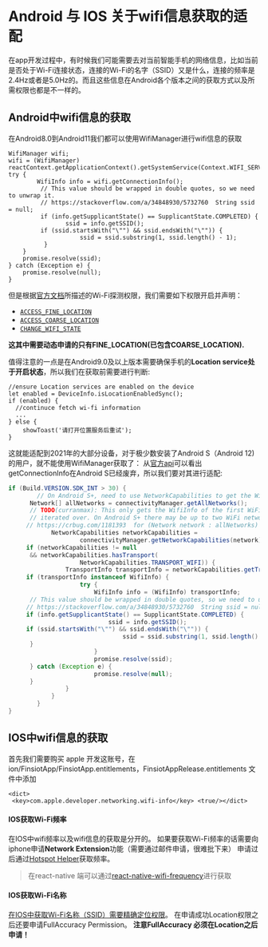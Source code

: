 # Android 与 IOS 关于wifi信息获取的适配

在app开发过程中，有时候我们可能需要去对当前智能手机的网络信息，比如当前是否处于Wi-Fi连接状态，连接的Wi-Fi的名字（SSID）又是什么，连接的频率是2.4Hz或者是5.0Hz的。而且这些信息在Android各个版本之间的获取方式以及所需权限也都是不一样的。


## Android中wifi信息的获取

在Android8.0到Android11我们都可以使用WifiManager进行wifi信息的获取
```
WifiManager wifi;
wifi = (WifiManager) reactContext.getApplicationContext().getSystemService(Context.WIFI_SERVICE);
try {  
	    WifiInfo info = wifi.getConnectionInfo();  
		 // This value should be wrapped in double quotes, so we need to unwrap it.  
		 // https://stackoverflow.com/a/34848930/5732760  String ssid = null;  
		 if (info.getSupplicantState() == SupplicantState.COMPLETED) {  
		        ssid = info.getSSID();  
		 if (ssid.startsWith("\"") && ssid.endsWith("\"")) {  
		            ssid = ssid.substring(1, ssid.length() - 1);  
		  }  
    }  
    promise.resolve(ssid);  
} catch (Exception e) {  
    promise.resolve(null);  
}
```
但是根据[官方文档](https://developer.android.com/guide/topics/connectivity/wifi-scan#wifi-scan-permissions)所描述的Wi-Fi探测权限，我们需要如下权限开启并声明：
-   [`ACCESS_FINE_LOCATION`](https://developer.android.com/reference/android/Manifest.permission#ACCESS_FINE_LOCATION)
-   [`ACCESS_COARSE_LOCATION`](https://developer.android.com/reference/android/Manifest.permission#ACCESS_COARSE_LOCATION)
-   [`CHANGE_WIFI_STATE`](https://developer.android.com/reference/android/Manifest.permission#CHANGE_WIFI_STATE)

**这其中需要动态申请的只有FINE_LOCATION(已包含COARSE_LOCATION).**

值得注意的一点是在Android9.0及以上版本需要确保手机的**Location service处于开启状态**，所以我们在获取前需要进行判断:
```
//ensure Location services are enabled on the device  
let enabled = DeviceInfo.isLocationEnabledSync();  
if (enabled) {  
  //continuce fetch wi-fi information
  ...
} else {  
    showToast('请打开位置服务后重试');  
}
```
这就能适配到2021年的大部分设备，对于极少数安装了Android S（Android 12)的用户，就不能使用WifiManager获取了：
从[官方api](https://developer.android.com/reference/android/net/wifi/WifiManager#getConnectionInfo%28%29)可以看出getConnectionInfo在Android S已经废弃，所以我们要对其进行适配:
```java
if (Build.VERSION.SDK_INT > 30) {
	    // On Android S+, need to use NetworkCapabilities to get the WifiInfo.  
	  Network[] allNetworks = connectivityManager.getAllNetworks();  
	  // TODO(curranmax): This only gets the WifiInfo of the first WiFi network that is  
	  // iterated over. On Android S+ there may be up to two WiFi networks.  
	 // https://crbug.com/1181393  for (Network network : allNetworks) {  
	        NetworkCapabilities networkCapabilities =  
	                connectivityManager.getNetworkCapabilities(network);  
	 if (networkCapabilities != null  
	  && networkCapabilities.hasTransport(  
	                NetworkCapabilities.TRANSPORT_WIFI)) {  
	            TransportInfo transportInfo = networkCapabilities.getTransportInfo();  
	 if (transportInfo instanceof WifiInfo) {  
	                try {  
	                    WifiInfo info = (WifiInfo) transportInfo;  
	  // This value should be wrapped in double quotes, so we need to unwrap it.  
	 // https://stackoverflow.com/a/34848930/5732760  String ssid = null;  
	 if (info.getSupplicantState() == SupplicantState.COMPLETED) {  
	                        ssid = info.getSSID();  
	 if (ssid.startsWith("\"") && ssid.endsWith("\"")) {  
	                            ssid = ssid.substring(1, ssid.length() - 1);  
	  }  
	                    }  
	                    promise.resolve(ssid);  
	  } catch (Exception e) {  
	                    promise.resolve(null);  
	  }  
	            }  
	        }  
	    }  
}
```

## IOS中wifi信息的获取


首先我们需要购买 apple 开发这账号，在 ion/FinsiotApp/FinsiotApp.entitlements，FinsiotAppRelease.entitlements 文件中添加

```  
<dict>  
 <key>com.apple.developer.networking.wifi-info</key> <true/></dict>  
```


#### IOS获取Wi-Fi频率
在IOS中wifi频率以及wifi信息的获取是分开的。
如果要获取Wi-Fi频率的话需要向iphone申请**Network Extension**功能（需要通过邮件申请，很难批下来）
申请过后通过[Hotspot Helper](https://developer.apple.com/documentation/networkextension/hotspot_helper?language=objc)获取频率。
> 在react-native 端可以通过[react-native-wifi-frequency](https://github.com/juliehubs/react-native-wifi-frequency)进行获取

#### IOS获取Wi-Fi名称
[在IOS中获取Wi-Fi名称（SSID）需要精确定位权限](https://blog.csdn.net/ios1501101533/article/details/109306856)。
在申请成功Location权限之后还要申请FullAccuracy Permission。
**注意FullAccuracy 必须在Location之后申请！**

